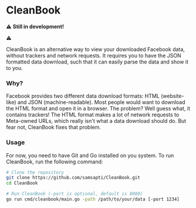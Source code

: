 # CleanBook

⚠ **Still in development!**

:warning:

CleanBook is an alternative way to view your downloaded Facebook data,
without trackers and network requests. It requires you to have the JSON
formatted data download, such that it can easily parse the data and show
it to you.

### Why?

Facebook provides two different data download formats: HTML
(website-like) and JSON (machine-readable). Most people would want to
download the HTML format and open it in a browser. The problem? Well
guess what, it contains trackers! The HTML format makes a lot of network
requests to Meta-owned URLs, which really isn't what a data download
should do. But fear not, CleanBook fixes that problem.

### Usage

For now, you need to have Git and Go installed on you system. To run
CleanBook, run the following command:

```sh
# Clone the repository
git clone https://github.com/samsapti/CleanBook.git
cd CleanBook

# Run CleanBook (-port is optional, default is 8080)
go run cmd/cleanbook/main.go -path /path/to/your/data [-port 1234]
```
